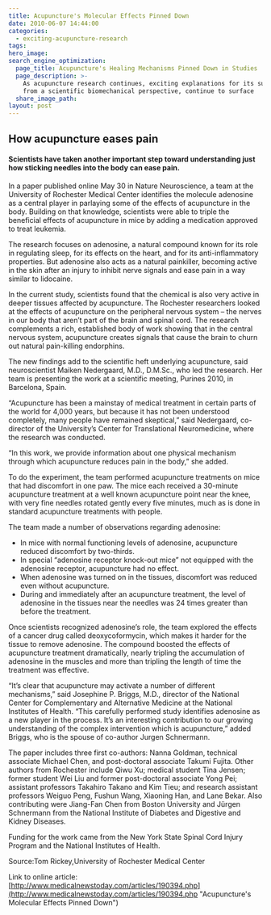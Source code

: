 ```yaml
---
title: Acupuncture's Molecular Effects Pinned Down
date: 2010-06-07 14:44:00
categories:
  - exciting-acupuncture-research
tags:
hero_image:
search_engine_optimization:
  page_title: Acupuncture's Healing Mechanisms Pinned Down in Studies
  page_description: >-
    As acupuncture research continues, exciting explanations for its success --
    from a scientific biomechanical perspective, continue to surface
  share_image_path:
layout: post
---
```


## How acupuncture eases pain

#### Scientists have taken another important step toward understanding just how sticking needles into the body can ease pain.

In a paper published online May 30 in Nature Neuroscience, a team at the University of Rochester Medical Center identifies the molecule adenosine as a central player in parlaying some of the effects of acupuncture in the body. Building on that knowledge, scientists were able to triple the beneficial effects of acupuncture in mice by adding a medication approved to treat leukemia.

The research focuses on adenosine, a natural compound known for its role in regulating sleep, for its effects on the heart, and for its anti-inflammatory properties. But adenosine also acts as a natural painkiller, becoming active in the skin after an injury to inhibit nerve signals and ease pain in a way similar to lidocaine.

In the current study, scientists found that the chemical is also very active in deeper tissues affected by acupuncture. The Rochester researchers looked at the effects of acupuncture on the peripheral nervous system – the nerves in our body that aren’t part of the brain and spinal cord. The research complements a rich, established body of work showing that in the central nervous system, acupuncture creates signals that cause the brain to churn out natural pain-killing endorphins.

The new findings add to the scientific heft underlying acupuncture, said neuroscientist Maiken Nedergaard, M.D., D.M.Sc., who led the research. Her team is presenting the work at a scientific meeting, Purines 2010, in Barcelona, Spain.

“Acupuncture has been a mainstay of medical treatment in certain parts of the world for 4,000 years, but because it has not been understood completely, many people have remained skeptical,” said Nedergaard, co-director of the University’s Center for Translational Neuromedicine, where the research was conducted.

“In this work, we provide information about one physical mechanism through which acupuncture reduces pain in the body,” she added.

To do the experiment, the team performed acupuncture treatments on mice that had discomfort in one paw. The mice each received a 30-minute acupuncture treatment at a well known acupuncture point near the knee, with very fine needles rotated gently every five minutes, much as is done in standard acupuncture treatments with people.

The team made a number of observations regarding adenosine:

* In mice with normal functioning levels of adenosine, acupuncture reduced discomfort by two-thirds.
* In special “adenosine receptor knock-out mice” not equipped with the adenosine receptor, acupuncture had no effect.
* When adenosine was turned on in the tissues, discomfort was reduced even without acupuncture.
* During and immediately after an acupuncture treatment, the level of adenosine in the tissues near the needles was 24 times greater than before the treatment.

Once scientists recognized adenosine’s role, the team explored the effects of a cancer drug called deoxycoformycin, which makes it harder for the tissue to remove adenosine. The compound boosted the effects of acupuncture treatment dramatically, nearly tripling the accumulation of adenosine in the muscles and more than tripling the length of time the treatment was effective.

“It’s clear that acupuncture may activate a number of different mechanisms,” said Josephine P. Briggs, M.D., director of the National Center for Complementary and Alternative Medicine at the National Institutes of Health. “This carefully performed study identifies adenosine as a new player in the process. It’s an interesting contribution to our growing understanding of the complex intervention which is acupuncture,” added Briggs, who is the spouse of co-author Jurgen Schnermann.

The paper includes three first co-authors: Nanna Goldman, technical associate Michael Chen, and post-doctoral associate Takumi Fujita. Other authors from Rochester include Qiwu Xu; medical student Tina Jensen; former student Wei Liu and former post-doctoral associate Yong Pei; assistant professors Takahiro Takano and Kim Tieu; and research assistant professors Weiguo Peng, Fushun Wang, Xiaoning Han, and Lane Bekar. Also contributing were Jiang-Fan Chen from Boston University and J&uuml;rgen Schnermann from the National Institute of Diabetes and Digestive and Kidney Diseases.

Funding for the work came from the New York State Spinal Cord Injury Program and the National Institutes of Health.

Source:Tom Rickey,University of Rochester Medical Center

Link to online article:&nbsp; [http://www.medicalnewstoday.com/articles/190394.php](http://www.medicalnewstoday.com/articles/190394.php "Acupuncture's Molecular Effects Pinned Down")